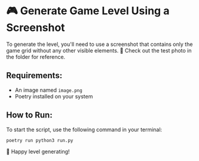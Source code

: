 # 🎮 Generate Game Level Using a Screenshot

To generate the level, you'll need to use a screenshot that contains only the game grid without any other visible elements. 📸 Check out the test photo in the folder for reference.

## Requirements:
- An image named `image.png`
- Poetry installed on your system

## How to Run:
To start the script, use the following command in your terminal:

```
poetry run python3 run.py
```

🚀 Happy level generating!
